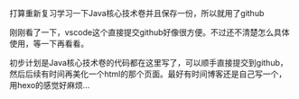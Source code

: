 打算重新复习学习一下Java核心技术卷并且保存一份，所以就用了github

刚刚看了一下，vscode这个直接提交github好像很方便。不过还不清楚怎么具体使用，等一下再看看。

初步计划是Java核心技术卷的代码都在这里写了，可以顺手直接提交到github，然后后续有时间再美化一个html的那个页面。最好有时间博客还是自己写一个，用hexo的感觉好麻烦...